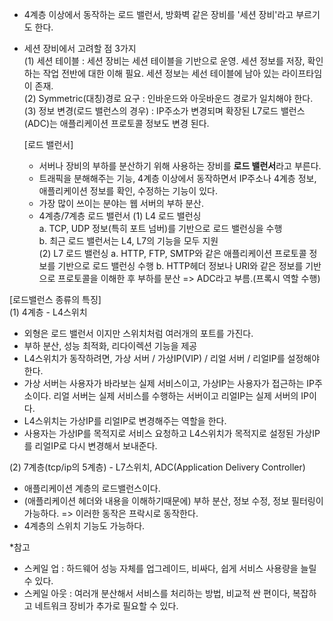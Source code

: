 - 4계층 이상에서 동작하는 로드 밸런서, 방화벽 같은 장비를 '세션 장비'라고 부르기도 한다.
- 세션 장비에서 고려할 점 3가지  
  (1) 세션 테이블 : 세션 장비는 세션 테이블을 기반으로 운영. 세션 정보를 저장, 확인하는 작업 전반에 대한 이해 필요. 세션 정보는 세선 테이블에 남아 있는 라이프타임이 존재.  
  (2) Symmetric(대칭)경로 요구 : 인바운드와 아웃바운드 경로가 일치해야 한다.
  (3) 정보 변경(로드 밸런스의 경우) : IP주소가 변경되며 확장된 L7로드 밸런스(ADC)는 애플리케이션 프로토콜 정보도 변경 된다.

  [로드 밸런서]

  - 서버나 장비의 부하를 분산하기 위해 사용하는 장비를 **로드 밸런서**라고 부른다.
  - 트래픽을 분해해주는 기능, 4계층 이상에서 동작하면서 IP주소나 4계층 정보, 애플리케이션 정보를 확인, 수정하는 기능이 있다.
  - 가장 많이 쓰이는 분야는 웹 서버의 부하 분산.
  - 4계층/7계층 로드 밸런서
    (1) L4 로드 밸런싱  
     a. TCP, UDP 정보(특히 포트 넘버)를 기반으로 로드 밸런싱을 수행  
     b. 최근 로드 밸런서는 L4, L7의 기능을 모두 지원  
    (2) L7 로드 밸런싱
    a. HTTP, FTP, SMTP와 같은 애플리케이션 프로토콜 정보를 기반으로 로드 밸런싱 수행
    b. HTTP헤더 정보나 URI와 같은 정보를 기반으로 프로토콜을 이해한 후 부하를 분산 => ADC라고 부름.(프록시 역할 수행)

[로드밸런스 종류의 특징]  
(1) 4계층 - L4스위치

- 외형은 로드 밸런서 이지만 스위치처럼 여러개의 포트를 가진다.
- 부하 분산, 성능 최적화, 리다이렉션 기능을 제공
- L4스위치가 동작하려면, 가상 서버 / 가상IP(VIP) / 리얼 서버 / 리얼IP를 설정해야 한다.
- 가상 서버는 사용자가 바라보는 실제 서비스이고, 가상IP는 사용자가 접근하는 IP주소이다. 리얼 서버는 실제 서비스를 수행하는 서버이고 리얼IP는 실제 서버의 IP이다.
- L4스위치는 가상IP를 리얼IP로 변경해주는 역할을 한다.
- 사용자는 가상IP를 목적지로 서비스 요청하고 L4스위치가 목적지로 설정된 가상IP를 리얼IP로 다시 변경해서 보내준다.

(2) 7계층(tcp/ip의 5계층) - L7스위치, ADC(Application Delivery Controller)

- 애플리케이션 계층의 로드밸런스이다.
- (애플리케이션 헤더와 내용을 이해하기때문에) 부하 분산, 정보 수정, 정보 필터링이 가능하다. => 이러한 동작은 프락시로 동작한다.
- 4계층의 스위치 기능도 가능하다.

\*참고

- 스케일 업 : 하드웨어 성능 자체를 업그레이드, 비싸다, 쉽게 서비스 사용량을 늘릴 수 있다.
- 스케일 아웃 : 여러개 분산해서 서비스를 처리하는 방법, 비교적 싼 편이다, 복잡하고 네트워크 장비가 추가로 필요할 수 있다.

